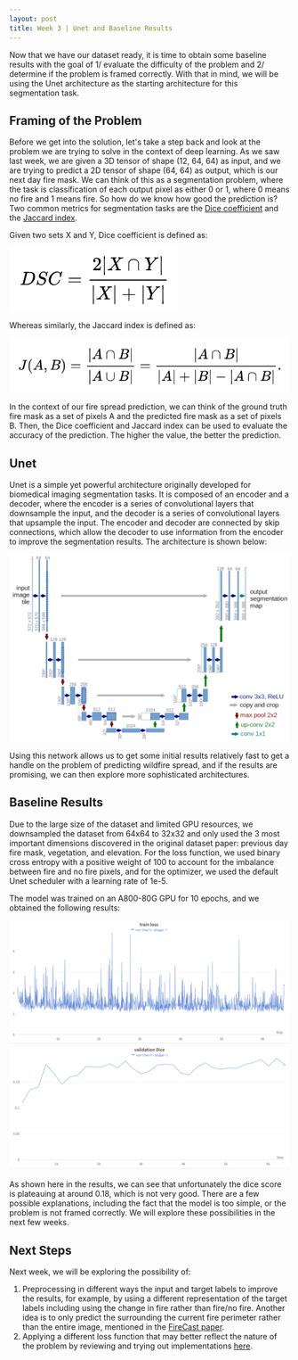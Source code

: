 ```yaml
---
layout: post
title: Week 3 | Unet and Baseline Results
---
```


Now that we have our dataset ready, it is time to obtain some baseline results with the goal of 1/ evaluate the difficulty of the problem and 2/ determine if the problem is framed correctly. With that in mind, we will be using the Unet architecture as the starting architecture for this segmentation task.

## Framing of the Problem

Before we get into the solution, let's take a step back and look at the problem we are trying to solve in the context of deep learning. As we saw last week, we are given a 3D tensor of shape (12, 64, 64) as input, and we are trying to predict a 2D tensor of shape (64, 64) as output, which is our next day fire mask. We can think of this as a segmentation problem, where the task is classification of each output pixel as either 0 or 1, where 0 means no fire and 1 means fire. So how do we know how good the prediction is? Two common metrics for segmentation tasks are the [Dice coefficient](https://en.wikipedia.org/wiki/S%C3%B8rensen%E2%80%93Dice_coefficient) and the [Jaccard index](https://en.wikipedia.org/wiki/Jaccard_index).

Given two sets X and Y, Dice coefficient is defined as:

![dice_coefficient](/images/dice_coefficient.png)

Whereas similarly, the Jaccard index is defined as:

![jaccard_index](/images/jaccard_index.png)

In the context of our fire spread prediction, we can think of the ground truth fire mask as a set of pixels A and the predicted fire mask as a set of pixels B. Then, the Dice coefficient and Jaccard index can be used to evaluate the accuracy of the prediction. The higher the value, the better the prediction. 

## Unet

Unet is a simple yet powerful architecture originally developed for biomedical imaging segmentation tasks. It is composed of an encoder and a decoder, where the encoder is a series of convolutional layers that downsample the input, and the decoder is a series of convolutional layers that upsample the input. The encoder and decoder are connected by skip connections, which allow the decoder to use information from the encoder to improve the segmentation results. The architecture is shown below:

![unet_image](/images/u-net-architecture.png)

Using this network allows us to get some initial results relatively fast to get a handle on the problem of predicting wildfire spread, and if the results are promising, we can then explore more sophisticated architectures.

## Baseline Results

Due to the large size of the dataset and limited GPU resources, we downsampled the dataset from 64x64 to 32x32 and only used the 3 most important dimensions discovered in the original dataset paper: previous day fire mask, vegetation, and elevation. For the loss function, we used binary cross entropy with a positive weight of 100 to account for the imbalance between fire and no fire pixels, and for the optimizer, we used the default Unet scheduler with a learning rate of 1e-5.

The model was trained on an A800-80G GPU for 10 epochs, and we obtained the following results:

![train_loss_unet](/images/train_loss_unet.png)
![validation_unet](/images/validation_unet.png)

As shown here in the results, we can see that unfortunately the dice score is plateauing at around 0.18, which is not very good. There are a few possible explanations, including the fact that the model is too simple, or the problem is not framed correctly. We will explore these possibilities in the next few weeks.

## Next Steps

Next week, we will be exploring the possibility of:

1. Preprocessing in different ways the input and target labels to improve the results, for example, by using a different representation of the target labels including using the change in fire rather than fire/no fire. Another idea is to only predict the surrounding the current fire perimeter rather than the entire image, mentioned in the [FireCast paper](https://www.ijcai.org/proceedings/2019/636).
2. Applying a different loss function that may better reflect the nature of the problem by reviewing and trying out implementations [here](https://github.com/shruti-jadon/Semantic-Segmentation-Loss-Functions).
